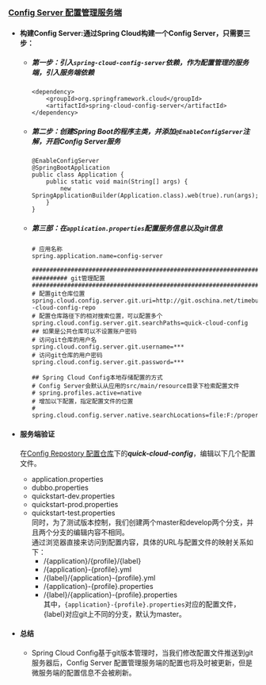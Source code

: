 ### [Config Server 配置管理服务端](https://github.com/timebusker/spring-cloud-study/tree/master/spring-cloud-study-2-1/spring-cloud-study-2-1-1)

- #### 构建Config Server:通过Spring Cloud构建一个Config Server，只需要三步：
  - ##### 第一步：引入`spring-cloud-config-server`依赖，作为配置管理的服务端，引入服务端依赖
    ```
    <dependency>
		<groupId>org.springframework.cloud</groupId>
		<artifactId>spring-cloud-config-server</artifactId>
	</dependency>
    ```

   - ##### 第二步：创建Spring Boot的程序主类，并添加`@EnableConfigServer`注解，开启Config Server服务
     ```
     @EnableConfigServer
     @SpringBootApplication
     public class Application {
	     public static void main(String[] args) {
		     new SpringApplicationBuilder(Application.class).web(true).run(args);
	     }
     }
     ```


   - ##### 第三部：在`application.properties`配置服务信息以及git信息
     ```  
     # 应用名称  
     spring.application.name=config-server  
     
     ###########################################################################  
     ########## git管理配置  
     ###########################################################################  
     # 配置git仓库位置
     spring.cloud.config.server.git.uri=http://git.oschina.net/timebusker/spring--cloud-config-repo  
     # 配置仓库路径下的相对搜索位置，可以配置多个  
     spring.cloud.config.server.git.searchPaths=quick-cloud-config  
     ## 如果是公共仓库可以不设置账户密码  
     # 访问git仓库的用户名  
     spring.cloud.config.server.git.username=***  
     # 访问git仓库的用户密码  
     spring.cloud.config.server.git.password=***  
     
     ## Spring Cloud Config本地存储配置的方式  
     # Config Server会默认从应用的src/main/resource目录下检索配置文件   
     # spring.profiles.active=native  
     # 增加以下配置，指定配置文件的位置  
     # spring.cloud.config.server.native.searchLocations=file:F:/properties/  
     ```

- #### 服务端验证
  在[Config Repostory 配置仓库](http://git.oschina.net/timebusker/spring--cloud-config-repo)下的***quick-cloud-config***，编辑以下几个配置文件。  
  - application.properties   
  - dubbo.properties  
  - quickstart-dev.properties  
  - quickstart-prod.properties  
  - quickstart-test.properties  
  同时，为了测试版本控制，我们创建两个master和develop两个分支，并且两个分支的编辑内容不相同。  
  通过浏览器直接来访问到配置内容，具体的URL与配置文件的映射关系如下：
     + /{application}/{profile}/{label}  
     + /{application}-{profile}.yml  
     + /{label}/{application}-{profile}.yml  
     + /{application}-{profile}.properties  
     + /{label}/{application}-{profile}.properties  
       其中，`{application}-{profile}.properties`对应的配置文件，{label}对应git上不同的分支，默认为master。

- #### 总结 
   + Spring Cloud Config基于git版本管理时，当我们修改配置文件推送到git服务器后，Config Server 配置管理服务端的配置也将及时被更新，但是微服务端的配置信息不会被刷新。